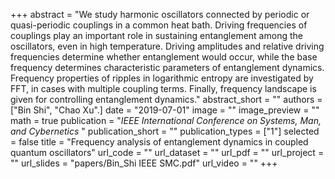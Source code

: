 ﻿+++ 
abstract = "We study harmonic oscillators connected by periodic or quasi-periodic couplings in a common heat bath. Driving frequencies of couplings play an important role in sustaining entanglement among the oscillators, even in high temperature. Driving amplitudes and relative driving frequencies determine whether entanglement would occur, while the base frequency determines characteristic parameters of entanglement dynamics. Frequency properties of ripples in logarithmic entropy are investigated by FFT, in cases with multiple coupling terms. Finally, frequency landscape is given for controlling entanglement dynamics."
abstract_short = ""
authors = ["Bin Shi", "Chao Xu".]
date = "2019-07-01"
image = ""
image_preview = ""
math = true
publication = "*IEEE International Conference on Systems, Man, and Cybernetics* "
publication_short = ""
publication_types = ["1"]
selected = false
title = "Frequency analysis of entanglement dynamics in coupled quantum oscillators"
url_code = ""
url_dataset = ""
url_pdf = ""
url_project = ""
url_slides = "papers/Bin_Shi IEEE SMC.pdf"
url_video = ""
+++


